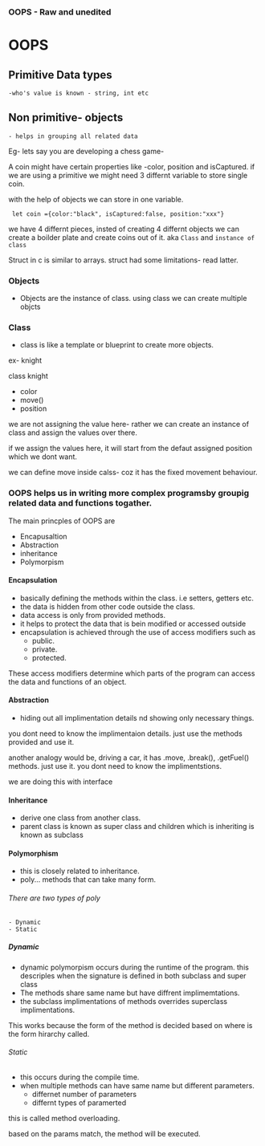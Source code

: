 ### OOPS - Raw and unedited

# OOPS

## Primitive Data types 
    -who's value is known - string, int etc
## Non primitive- objects
    - helps in grouping all related data

Eg- lets say you are developing a chess game- 

A coin might have certain properties like -color, position and isCaptured. if we are using a primitive we might need 3 differnt variable to store single coin.

with the help of objects we can store in one variable.

 ``` let coin ={color:"black", isCaptured:false, position:"xxx"}```
 
 we have 4 differnt pieces, insted of creating 4 differnt objects we can create a boilder plate and create coins out of it. aka ```Class``` and ```instance of class```
 
 
 Struct in c is similar to arrays. struct had some limitations- read latter.
 
 ### Objects
 - Objects are the instance of class. using class we can create multiple objcts

### Class
- class is like a template or blueprint to create more objects.




ex-    knight

class knight
 - color
 - move()
 - position

we are not assigning the value here- rather we can create an instance of class and assign the values over there.

if we assign the values here, it will start from the defaut assigned position which we dont want.

we can define move inside calss- coz it has the fixed movement behaviour.

### OOPS helps us in writing more complex programsby groupig related data and functions togather. 


The main princples of OOPS are
 - Encapusaltion
 - Abstraction
 - inheritance
 - Polymorpism

#### Encapsulation

- basically defining the methods within the class. i.e setters, getters etc. 
- the data is hidden from other code outside the class. 
- data access is only from provided methods.
- it helps to protect the data that is bein modified or accessed outside
- encapsulation is achieved through the use of access modifiers such as 
    - public.
    - private. 
    - protected. 

These access modifiers determine which parts of the program can access the data and functions of an object.

 
#### Abstraction

- hiding out all implimentation details nd showing only necessary things.

you dont need to know the implimentaion details. just use the methods provided and use it. 

another analogy would be, driving a car, it has .move, .break(), .getFuel() methods. just use it. you dont need to know the implimentstions.

we are doing this with interface

#### Inheritance

- derive one class from another class.
- parent class is known as super class and children which is inheriting is known as subclass

#### Polymorphism

- this is closely related to inheritance.
- poly... methods that can take many form.

###### There are two types of poly
    - Dynamic
    - Static



##### Dynamic

- dynamic polymorpism occurs during the runtime of the program. this descriples when the signature is defined in both subclass and super class
- The methods share same name but have diffrent implimemtations.
- the subclass implimentations of methods overrides superclass implimentations.

This works because the form of the method is decided based on where is the form hirarchy called.


###### Static

- this occurs during the compile time.
- when multiple methods can have same name but different parameters.
    - differnet number of parameters
    - differnt types of paramerted

this is called method overloading. 

based on the params match, the method will be executed.
